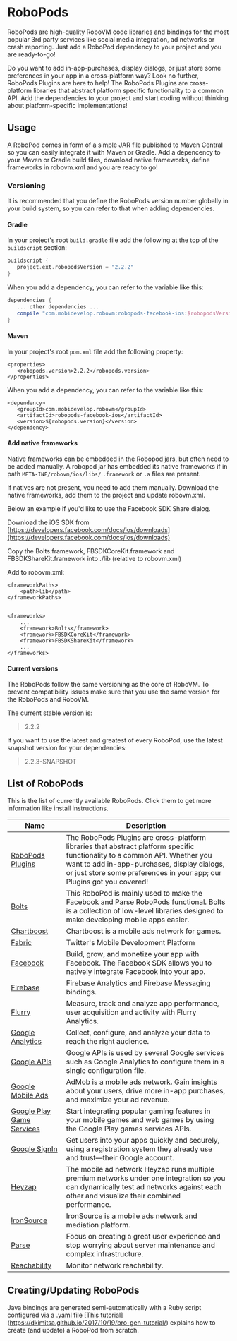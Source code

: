 # RoboPods

RoboPods are high-quality RoboVM code libraries and bindings for the most popular 3rd party services 
like social media integration, ad networks or crash reporting. Just add a RoboPod dependency to your 
project and you are ready-to-go!

Do you want to add in-app-purchases, display dialogs, or just store some preferences in your app in a cross-platform way? 
Look no further, RoboPods Plugins are here to help!
The RoboPods Plugins are cross-platform libraries that abstract platform specific functionality to a common API.
Add the dependencies to your project and start coding without thinking about platform-specific implementations!

## Usage

A RoboPod comes in form of a simple JAR file published to Maven Central so you can easily 
integrate it with Maven or Gradle.
Add a depencency to your Maven or Gradle build files, download native frameworks, define frameworks in robovm.xml and you are ready to go!

### Versioning

It is recommended that you define the RoboPods version number globally in your build system, 
so you can refer to that when adding dependencies.

#### Gradle

In your project's root `build.gradle` file add the following at the top of the `buildscript` section:

```gradle
buildscript {
   project.ext.robopodsVersion = "2.2.2"
}
```

When you add a dependency, you can refer to the variable like this:

```gradle
dependencies {
   ... other dependencies ...
   compile "com.mobidevelop.robovm:robopods-facebook-ios:$robopodsVersion"
}
```

#### Maven

In your project's root `pom.xml` file add the following property:

```maven
<properties>
   <robopods.version>2.2.2</robopods.version>
</properties>
```

When you add a dependency, you can refer to the variable like this:

```maven
<dependency>
   <groupId>com.mobidevelop.robovm</groupId>
   <artifactId>robopods-facebook-ios</artifactId>
   <version>${robopods.version}</version>
</dependency>
```

#### Add native frameworks

Native frameworks can be embedded in the Robopod jars, but often need to be added manually. A robopod jar has embedded its native frameworks if in path `META-INF/robovm/ios/libs/` `.framework` or `.a` files are present.

If natives are not present, you need to add them manually. Download the native frameworks, add them to the project and update robovm.xml.

Below an example if you'd like to use the Facebook SDK Share dialog.

Download the iOS SDK from [https://developers.facebook.com/docs/ios/downloads](https://developers.facebook.com/docs/ios/downloads)

Copy the Bolts.framework, FBSDKCoreKit.framework and FBSDKShareKit.framework
into ./lib (relative to robovm.xml)

Add to robovm.xml:
    
    <frameworkPaths>
        <path>lib</path>
    </frameworkPaths>
    
    
    <frameworks>
        ...
        <framework>Bolts</framework>
        <framework>FBSDKCoreKit</framework>
        <framework>FBSDKShareKit</framework>
        ...
    </frameworks>

#### Current versions

The RoboPods follow the same versioning as the core of RoboVM. 
To prevent compatibility issues make sure that you use the same version for the RoboPods and RoboVM.

The current stable version is:

> 2.2.2

If you want to use the latest and greatest of every RoboPod, use the latest snapshot version for your dependencies:

> 2.2.3-SNAPSHOT


## List of RoboPods

This is the list of currently available RoboPods. Click them to get more information like install instructions.

| Name                                          | Description                                                                       |
|-----------------------------------------------|-----------------------------------------------------------------------------------|
| [RoboPods Plugins](plugins/)                  | The RoboPods Plugins are cross-platform libraries that abstract platform specific functionality to a common API. Whether you want to add in-app-purchases, display dialogs, or just store some preferences in your app; our Plugins got you covered! |
| [Bolts](bolts/)                               | This RoboPod is mainly used to make the Facebook and Parse RoboPods functional. Bolts is a collection of low-level libraries designed to make developing mobile apps easier. |
| [Chartboost](chartboost/)                     | Chartboost is a mobile ads network for games. |
| [Fabric](fabric/)                             | Twitter's Mobile Development Platform |
| [Facebook](facebook/)                         | Build, grow, and monetize your app with Facebook. The Facebook SDK allows you to natively integrate Facebook into your app. |
| [Firebase](firebase/)                         | Firebase Analytics and Firebase Messaging bindings. |
| [Flurry](flurry/)                             | Measure, track and analyze app performance, user acquisition and activity with Flurry Analytics. |
| [Google Analytics](google-analytics/)         | Collect, configure, and analyze your data to reach the right audience. |
| [Google APIs](google-apis/)                   | Google APIs is used by several Google services such as Google Analytics to configure them in a single configuration file. |
| [Google Mobile Ads](google-mobile-ads/)       | AdMob is a mobile ads network. Gain insights about your users, drive more in-app purchases, and maximize your ad revenue. |
| [Google Play Game Services](google-play-games/)| Start integrating popular gaming features in your mobile games and web games by using the Google Play games services APIs. |
| [Google SignIn](google-signin/)               | Get users into your apps quickly and securely, using a registration system they already use and trust—their Google account. |
| [Heyzap](heyzap/)                             | The mobile ad network Heyzap runs multiple premium networks under one integration so you can dynamically test ad networks against each other and visualize their combined performance. |
| [IronSource](ironsource/)                     | IronSource is a mobile ads network and mediation platform. |
| [Parse](parse/)                               | Focus on creating a great user experience and stop worrying about server maintenance and complex infrastructure. |
| [Reachability](reachability/)                 | Monitor network reachability. |


## Creating/Updating RoboPods

Java bindings are generated semi-automatically with a Ruby script configured via a .yaml file [This tutorial] (https://dkimitsa.github.io/2017/10/19/bro-gen-tutorial/) explains how to create (and update) a RoboPod from scratch.
